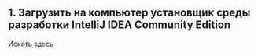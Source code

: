## 1. Загрузить на компьютер установщик среды разработки IntelliJ IDEA Community Edition
[Искать здесь](https://www.jetbrains.com/idea/download/?section=windows "IntelliJ IDEA Community Edition")